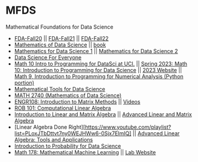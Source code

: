 # MFDS
Mathematical Foundations for Data Science
- [FDA-Fall20](https://users.cs.utah.edu/~jeffp/teaching/FoDA-2020/FoDA.html) || [FDA-Fall21](https://users.cs.utah.edu/~jeffp/teaching/FoDA-2021/FoDA.html) || [FDA-Fall22](https://users.cs.utah.edu/~jeffp/teaching/FoDA.html)
- [Mathematics of Data Science](https://www.youtube.com/playlist?list=PLiud-28tsatIKUitdoH3EEUZL-9i516IL) || [book](https://people.math.ethz.ch/~abandeira/BandeiraSingerStrohmer-MDS-draft.pdf)
- [Mathematics for Data Science 1](https://www.youtube.com/playlist?list=PL7RZyOlq_XnxJOtBYsfHWI_bkFGjDx-Vt) || [Mathematics for Data Science 2](https://www.youtube.com/playlist?list=PL7RZyOlq_XnyrOtX803QqDRD6OPA_dUBd)
- [Data Science For Everyone](https://cds.nyu.edu/data-science-for-everyone-course-book-videos/)
- [Math 10 Intro to Programming for DataSci at UCI.](https://github.com/scaomath/UCI-Math10) || [Spring 2023: Math 10: Introduction to Programming for Data Science](https://canvas.eee.uci.edu/courses/53164) || [2023 Website](https://christopherdavisuci.github.io/UCI-Math-10-S23/intro.html) || [Math 9, Introduction to Programming for Numerical Analysis (Python portion)](https://christopherdavisuci.github.io/UCI-Math-9-F22/intro.html)
- [Mathematical Tools for Data Science](https://cds.nyu.edu/math-tools/)
- [MATH 2740 (Mathematics of Data Science)](https://julien-arino.github.io/math-of-data-science/)
- [ENGR108: Introduction to Matrix Methods](https://stanford.edu/class/engr108/) || [Videos](https://www.youtube.com/playlist?list=PLoROMvodv4rMz-WbFQtNUsUElIh2cPmN9)
- [ROB 101: Computational Linear Algebra](https://robotics.umich.edu/academics/courses/course-offerings/rob101-fall-2022/)
- [Introduction to Linear and Matrix Algebra](https://njohnston.ca/publications/introduction-to-linear-and-matrix-algebra/) || [Advanced Linear and Matrix Algebra](https://njohnston.ca/publications/advanced-linear-and-matrix-algebra/)
- [Linear Algebra Done Right][https://www.youtube.com/playlist?list=PLoxJTbDttvt7ny0WEJHWw6-0Sjx7EImIQ] || [Advanced Linear Algebra: Tools and Applications](https://www.youtube.com/playlist?list=PLoxJTbDttvt4p6zPSy_0zURsJV1kDCqw1)
- [Introduction to Probability for Data Science](https://probability4datascience.com/)
- [Math 178: Mathematical Machine Learning](https://canvas.eee.uci.edu/courses/62533) || [Lab Website](https://christopherdavisuci.github.io/UCI-Math-178-S24/intro.html)

